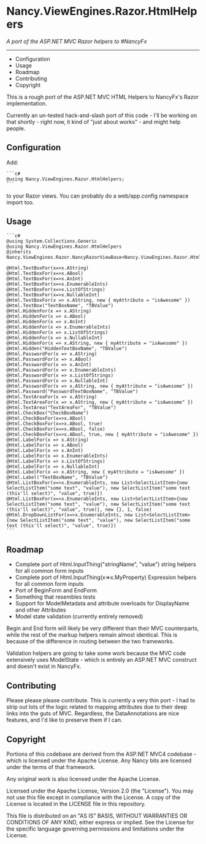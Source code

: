 Nancy.ViewEngines.Razor.HtmlHelpers
===================================
_A port of the ASP.NET MVC Razor helpers to #NancyFx_

---

* Configuration
* Usage
* Roadmap
* Contributing
* Copyright


This is a rough port of the ASP.NET MVC HTML Helpers to NancyFx's Razor implementation.

Currently an un-tested hack-and-slash port of this code - I'll be working on that shortly - right now, it kind of "just about works" - and might help people.

## Configuration

Add:

    ```c#
    @using Nancy.ViewEngines.Razor.HtmlHelpers;
    ```
  
to your Razor views. You can probably do a web/app.config namespace import too.

## Usage

    ```c#
    @using System.Collections.Generic
    @using Nancy.ViewEngines.Razor.HtmlHelpers
    @inherits Nancy.ViewEngines.Razor.NancyRazorViewBase<Nancy.ViewEngines.Razor.HtmlHelpers.TestApp.Model>

    @Html.TextBoxFor(x=>x.AString)
    @Html.TextBoxFor(x=>x.ABool)
    @Html.TextBoxFor(x=>x.AnInt)
    @Html.TextBoxFor(x=>x.EnumerableInts)
    @Html.TextBoxFor(x=>x.ListOfStrings)
    @Html.TextBoxFor(x=>x.NullableInt)
    @Html.TextBoxFor(x => x.AString, new { myAttribute = "isAwesome" })
    @Html.TextBox("TextBoxName", "TBValue")
    @Html.HiddenFor(x => x.AString)
    @Html.HiddenFor(x => x.ABool)
    @Html.HiddenFor(x => x.AnInt)
    @Html.HiddenFor(x => x.EnumerableInts)
    @Html.HiddenFor(x => x.ListOfStrings)
    @Html.HiddenFor(x => x.NullableInt)
    @Html.HiddenFor(x => x.AString, new { myAttribute = "isAwesome" })
    @Html.Hidden("HiddenTextBoxName", "TBValue")
    @Html.PasswordFor(x => x.AString)
    @Html.PasswordFor(x => x.ABool)
    @Html.PasswordFor(x => x.AnInt)
    @Html.PasswordFor(x => x.EnumerableInts)
    @Html.PasswordFor(x => x.ListOfStrings)
    @Html.PasswordFor(x => x.NullableInt)          
    @Html.PasswordFor(x => x.AString, new { myAttribute = "isAwesome" })
    @Html.Password("PasswordTextBoxName", "TBValue")
    @Html.TextAreaFor(x => x.AString)          
    @Html.TextAreaFor(x => x.AString, new { myAttribute = "isAwesome" })
    @Html.TextArea("TextAreaFor", "TBValue")
    @Html.CheckBox("CheckBoxName")
    @Html.CheckBoxFor(x=>x.ABool)
    @Html.CheckBoxFor(x=>x.ABool, true)
    @Html.CheckBoxFor(x=>x.ABool, false)
    @Html.CheckBoxFor(x=>x.ABool, true, new { myAttribute = "isAwesome" })
    @Html.LabelFor(x => x.AString)
    @Html.LabelFor(x => x.ABool)
    @Html.LabelFor(x => x.AnInt)
    @Html.LabelFor(x => x.EnumerableInts)
    @Html.LabelFor(x => x.ListOfStrings)
    @Html.LabelFor(x => x.NullableInt)
    @Html.LabelFor(x => x.AString, new { myAttribute = "isAwesome" })
    @Html.Label("TextBoxName", "TBValue")
    @Html.ListBoxFor(x=>x.EnumerableInts, new List<SelectListItem>{new SelectListItem("some text", "value"), new SelectListItem("some text (this'll select)", "value", true)})
    @Html.ListBoxFor(x=>x.EnumerableInts, new List<SelectListItem>{new SelectListItem("some text", "value"), new SelectListItem("some text (this'll select)", "value", true)}, new {}, 1, false)
    @Html.DropDownListFor(x=>x.EnumerableInts, new List<SelectListItem>{new SelectListItem("some text", "value"), new SelectListItem("some text (this'll select)", "value", true)})
    ```    

## Roadmap

* Complete port of Html.InputThing("stringName", "value") string helpers for all common form inputs
* Complete port of Html.InputThing(x=>x.MyProperty) Expression helpers for all common form inputs
* Port of BeginForm and EndForm
* Something that resembles tests
* Support for ModelMetadata and attribute overloads for DisplayName and other Attributes
* Model state validation (currently entirely removed)

Begin and End form will likely be very different than their MVC counterparts, while the rest of the markup helpers remain almost identical. This is because of the difference in routing between the two frameworks.

Validation helpers are going to take some work because the MVC code extensively uses ModelState - which is entirely an ASP.NET MVC construct and doesn't exist in NancyFx.

## Contributing

Please please please contribute.
This is currently a very thin port - I had to strip out lots of the logic related to mapping attributes due to their deep links into the guts of MVC. Regardless, the DataAnnotations are nice features, and I'd like to preserve them if I can.

## Copyright

Portions of this codebase are derived from the ASP.NET MVC4 codebase - which is licensed under the Apache License.
Any Nancy bits are licensed under the terms of that framework.

Any original work is also licensed under the Apache License.

Licensed under the Apache License, Version 2.0 (the "License"). You
may not use this file except in compliance with the License. A copy of
the License is located in the LICENSE file in this repository. 

This file is distributed on an "AS IS" BASIS, WITHOUT WARRANTIES OR 
CONDITIONS OF ANY KIND, either express or implied. See the License 
for the specific language governing permissions and limitations under 
the License.
